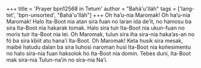 +++
title = 'Prayer bpn12568 in Tetum'
author = "Bahá'u'lláh"
tags = ['lang-tet', 'bpn-unsorted', "Bahá'u'lláh"]
+++
Oh ha’u-nia Maromak! Oh ha’u-nia Maromak! Halo Ita-Boot nia atan sira fuan no laran ida de’it, no hamosu ba sira Ita-Boot nia hakarak tomak. Halo sira tuir Ita-Boot nia ukun-fuan no moris tuir Ita-Boot nia lei. Oh Maromak, tulun sira iha sira-nia haka’as-an no fó ba sira kbiit atu hana’i Ita-Boot. Oh Maromak! Keta husik sira mesak, maibé hatudu dalan ba sira liuhosi naroman husi Ita-Boot nia koñesimentu no halo sira-nia fuan haksolok ho Ita-Boot nia domin. Tebes duni, Ita-Boot mak sira-nia Tulun-na’in no sira-nia Na’i.
